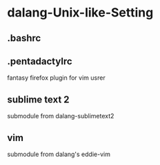 dalang-Unix-like-Setting
========================
.bashrc
-------

.pentadactylrc
--------------
fantasy firefox plugin for vim usrer

sublime text 2
--------------
submodule from dalang-sublimetext2

vim
---
submodule from dalang's eddie-vim
